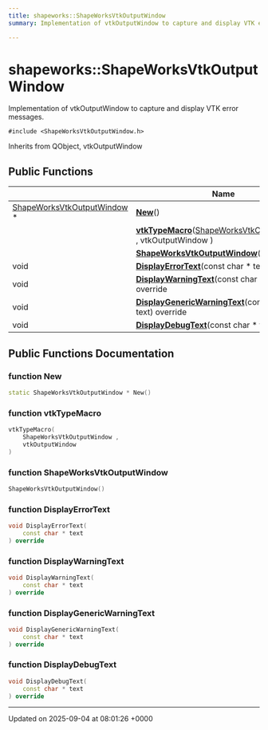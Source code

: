 ```yaml
---
title: shapeworks::ShapeWorksVtkOutputWindow
summary: Implementation of vtkOutputWindow to capture and display VTK error messages. 

---
```


# shapeworks::ShapeWorksVtkOutputWindow



Implementation of vtkOutputWindow to capture and display VTK error messages. 


`#include <ShapeWorksVtkOutputWindow.h>`

Inherits from QObject, vtkOutputWindow

## Public Functions

|                | Name           |
| -------------- | -------------- |
| [ShapeWorksVtkOutputWindow](../Classes/classshapeworks_1_1ShapeWorksVtkOutputWindow.md) * | **[New](../Classes/classshapeworks_1_1ShapeWorksVtkOutputWindow.md#function-new)**() |
| | **[vtkTypeMacro](../Classes/classshapeworks_1_1ShapeWorksVtkOutputWindow.md#function-vtktypemacro)**([ShapeWorksVtkOutputWindow](../Classes/classshapeworks_1_1ShapeWorksVtkOutputWindow.md) , vtkOutputWindow ) |
| | **[ShapeWorksVtkOutputWindow](../Classes/classshapeworks_1_1ShapeWorksVtkOutputWindow.md#function-shapeworksvtkoutputwindow)**() |
| void | **[DisplayErrorText](../Classes/classshapeworks_1_1ShapeWorksVtkOutputWindow.md#function-displayerrortext)**(const char * text) override |
| void | **[DisplayWarningText](../Classes/classshapeworks_1_1ShapeWorksVtkOutputWindow.md#function-displaywarningtext)**(const char * text) override |
| void | **[DisplayGenericWarningText](../Classes/classshapeworks_1_1ShapeWorksVtkOutputWindow.md#function-displaygenericwarningtext)**(const char * text) override |
| void | **[DisplayDebugText](../Classes/classshapeworks_1_1ShapeWorksVtkOutputWindow.md#function-displaydebugtext)**(const char * text) override |

## Public Functions Documentation

### function New

```cpp
static ShapeWorksVtkOutputWindow * New()
```


### function vtkTypeMacro

```cpp
vtkTypeMacro(
    ShapeWorksVtkOutputWindow ,
    vtkOutputWindow 
)
```


### function ShapeWorksVtkOutputWindow

```cpp
ShapeWorksVtkOutputWindow()
```


### function DisplayErrorText

```cpp
void DisplayErrorText(
    const char * text
) override
```


### function DisplayWarningText

```cpp
void DisplayWarningText(
    const char * text
) override
```


### function DisplayGenericWarningText

```cpp
void DisplayGenericWarningText(
    const char * text
) override
```


### function DisplayDebugText

```cpp
void DisplayDebugText(
    const char * text
) override
```


-------------------------------

Updated on 2025-09-04 at 08:01:26 +0000